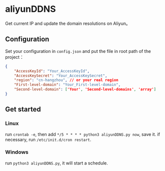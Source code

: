 # aliyunDDNS

Get current IP and update the domain resolutions on Aliyun。

## Configuration

Set your configuration in `config.json` and put the file in root path of the project：

```json
{
    "AccessKeyId": "Your_AccessKeyId",
    "AccessKeySecret": "Your_AccessKeySecret",
    "region": "cn-hangzhou", // or your real region
    "First-level-domain": "Your_First-level-domain",
    "Second-level-domain": ['Your', 'Second-level-domains', 'array']
}
```

## Get started

### Linux

run `crontab -e`, then add `*/5 * * * * python3 aliyunDDNS.py now`, save it.
if necessary, run `/etc/init.d/cron restart`.

### Windows

run `python3 aliyunDDNS.py`, it will start a schedule.
